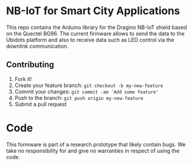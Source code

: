 # NB-IoT for Smart City Applications
This repo contains the Arduino library for the Dragino NB-IoT shield based on the Quectel BG96.
The current firmware allows to send the data to the Ubidots platform and also to receive data such as LED control via the downlink communication.

## Contributing

1. Fork it!
2. Create your feature branch: `git checkout -b my-new-feature`
3. Commit your changes: `git commit -am 'Add some feature'`
4. Push to the branch: `git push origin my-new-feature`
5. Submit a pull request

# Code
This formware is part of a research prototype that likely contain bugs. We take no responsibility for and give no warranties in respect of using the code.